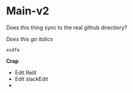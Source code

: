 # Main-v2

Does this thing sync to the real github directiory?

*Does this go italics*

`esdfe`

**Crap**

- Edit Relit
- Edit slackEdit
- 

<!--stackedit_data:
eyJoaXN0b3J5IjpbLTM0NzYwMTgwNSwtNDc4MDk0MDYxLC0yMT
E4MDE4NjM5XX0=
-->